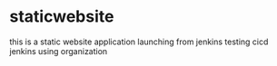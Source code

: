 # staticwebsite
this is a static website application launching from jenkins
testing cicd jenkins using organization
